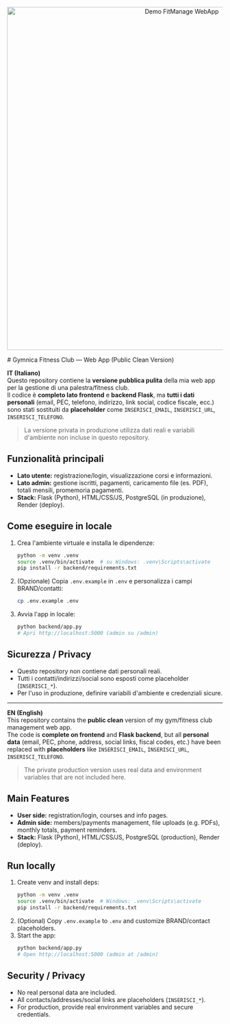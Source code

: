 <p align="center">
  <img src="demo.gif" alt="Demo FitManage WebApp" width="800"/>
</p>
# Gymnica Fitness Club — Web App (Public Clean Version)

**IT (Italiano)**  
Questo repository contiene la **versione pubblica pulita** della mia web app per la gestione di una palestra/fitness club.  
Il codice è **completo lato frontend** e **backend Flask**, ma **tutti i dati personali** (email, PEC, telefono, indirizzo, link social, codice fiscale, ecc.) sono stati sostituiti da **placeholder** come `INSERISCI_EMAIL`, `INSERISCI_URL`, `INSERISCI_TELEFONO`.

> La versione privata in produzione utilizza dati reali e variabili d'ambiente non incluse in questo repository.

## Funzionalità principali
- **Lato utente:** registrazione/login, visualizzazione corsi e informazioni.
- **Lato admin:** gestione iscritti, pagamenti, caricamento file (es. PDF), totali mensili, promemoria pagamenti.
- **Stack:** Flask (Python), HTML/CSS/JS, PostgreSQL (in produzione), Render (deploy).

## Come eseguire in locale
1. Crea l'ambiente virtuale e installa le dipendenze:
   ```bash
   python -m venv .venv
   source .venv/bin/activate  # su Windows: .venv\Scripts\activate
   pip install -r backend/requirements.txt
   ```
2. (Opzionale) Copia `.env.example` in `.env` e personalizza i campi BRAND/contatti:
   ```bash
   cp .env.example .env
   ```
3. Avvia l'app in locale:
   ```bash
   python backend/app.py
   # Apri http://localhost:5000 (admin su /admin)
   ```

## Sicurezza / Privacy
- Questo repository non contiene dati personali reali.
- Tutti i contatti/indirizzi/social sono esposti come placeholder (`INSERISCI_*`).  
- Per l'uso in produzione, definire variabili d'ambiente e credenziali sicure.

---

**EN (English)**  
This repository contains the **public clean** version of my gym/fitness club management web app.  
The code is **complete on frontend** and **Flask backend**, but all **personal data** (email, PEC, phone, address, social links, fiscal codes, etc.) have been replaced with **placeholders** like `INSERISCI_EMAIL`, `INSERISCI_URL`, `INSERISCI_TELEFONO`.

> The private production version uses real data and environment variables that are not included here.

## Main Features
- **User side:** registration/login, courses and info pages.
- **Admin side:** members/payments management, file uploads (e.g. PDFs), monthly totals, payment reminders.
- **Stack:** Flask (Python), HTML/CSS/JS, PostgreSQL (production), Render (deploy).

## Run locally
1. Create venv and install deps:
   ```bash
   python -m venv .venv
   source .venv/bin/activate  # Windows: .venv\Scripts\activate
   pip install -r backend/requirements.txt
   ```
2. (Optional) Copy `.env.example` to `.env` and customize BRAND/contact placeholders.
3. Start the app:
   ```bash
   python backend/app.py
   # Open http://localhost:5000 (admin at /admin)
   ```

## Security / Privacy
- No real personal data are included.
- All contacts/addresses/social links are placeholders (`INSERISCI_*`).  
- For production, provide real environment variables and secure credentials.

